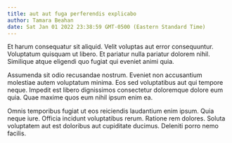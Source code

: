 ```yaml
---
title: aut aut fuga perferendis explicabo
author: Tamara Beahan
date: Sat Jan 01 2022 23:38:59 GMT-0500 (Eastern Standard Time)
---
```

Et harum consequatur sit aliquid. Velit voluptas aut error consequuntur. Voluptatum quisquam ut libero. Et pariatur nulla pariatur dolorem nihil. Similique atque eligendi quo fugiat qui eveniet animi quia.

 Assumenda sit odio recusandae nostrum. Eveniet non accusantium molestiae autem voluptatum minima. Eos sed voluptatibus aut qui tempore neque. Impedit est libero dignissimos consectetur doloremque dolore eum quia. Quae maxime quos eum nihil ipsum enim ea.

 Omnis temporibus fugiat ut eos reiciendis laudantium enim ipsum. Quia neque iure. Officia incidunt voluptatibus rerum. Ratione rem dolores. Soluta voluptatem aut est doloribus aut cupiditate ducimus. Deleniti porro nemo facilis.